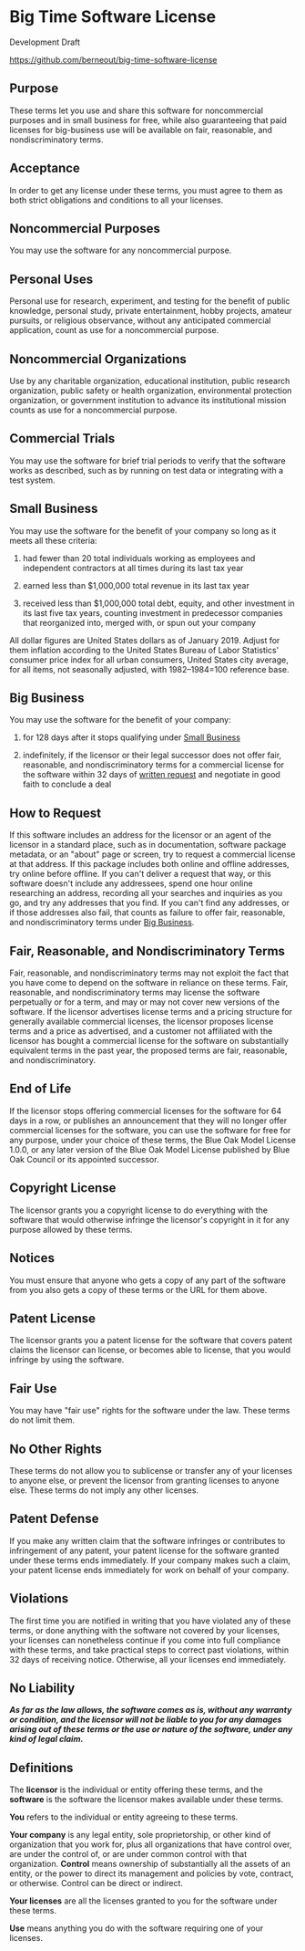 # Big Time Software License

Development Draft

<https://github.com/berneout/big-time-software-license>

## Purpose

These terms let you use and share this software for noncommercial purposes and in small business for free, while also guaranteeing that paid licenses for big-business use will be available on fair, reasonable, and nondiscriminatory terms.

## Acceptance

In order to get any license under these terms, you must agree to them as both strict obligations and conditions to all your licenses.

## Noncommercial Purposes

You may use the software for any noncommercial purpose.

## Personal Uses

Personal use for research, experiment, and testing for the benefit of public knowledge, personal study, private entertainment, hobby projects, amateur pursuits, or religious observance, without any anticipated commercial application, count as use for a noncommercial purpose.

## Noncommercial Organizations

Use by any charitable organization, educational institution, public research organization, public safety or health organization, environmental protection organization, or government institution to advance its institutional mission counts as use for a noncommercial purpose.

## Commercial Trials

You may use the software for brief trial periods to verify that the software works as described, such as by running on test data or integrating with a test system.

## Small Business

You may use the software for the benefit of your company so long as it meets all these criteria:

1.  had fewer than 20 total individuals working as employees and independent contractors at all times during its last tax year

2.  earned less than $1,000,000 total revenue in its last tax year

3.  received less than $1,000,000 total debt, equity, and other investment in its last five tax years, counting investment in predecessor companies that reorganized into, merged with, or spun out your company

All dollar figures are United States dollars as of January 2019.  Adjust for them inflation according to the United States Bureau of Labor Statistics' consumer price index for all urban consumers, United States city average, for all items, not seasonally adjusted, with 1982–1984=100 reference base.

## Big Business

You may use the software for the benefit of your company:

1.  for 128 days after it stops qualifying under [Small Business](#small-business)

2.  indefinitely, if the licensor or their legal successor does not offer fair, reasonable, and nondiscriminatory terms for a commercial license for the software within 32 days of [written request](#how-to-request) and negotiate in good faith to conclude a deal

## How to Request

If this software includes an address for the licensor or an agent of the licensor in a standard place, such as in documentation, software package metadata, or an "about" page or screen, try to request a commercial license at that address.  If this package includes both online and offline addresses, try online before offline.  If you can't deliver a request that way, or this software doesn't include any addressees, spend one hour online researching an address, recording all your searches and inquiries as you go, and try any addresses that you find.  If you can't find any addresses, or if those addresses also fail, that counts as failure to offer fair, reasonable, and nondiscriminatory terms under [Big Business](#big-business).

## Fair, Reasonable, and Nondiscriminatory Terms

Fair, reasonable, and nondiscriminatory terms may not exploit the fact that you have come to depend on the software in reliance on these terms.  Fair, reasonable, and nondiscriminatory terms may license the software perpetually or for a term, and may or may not cover new versions of the software.  If the licensor advertises license terms and a pricing structure for generally available commercial licenses, the licensor proposes license terms and a price as advertised, and a customer not affiliated with the licensor has bought a commercial license for the software on substantially equivalent terms in the past year, the proposed terms are fair, reasonable, and nondiscriminatory.

## End of Life

If the licensor stops offering commercial licenses for the software for 64 days in a row, or publishes an announcement that they will no longer offer commercial licenses for the software, you can use the software for free for any purpose, under your choice of these terms, the Blue Oak Model License 1.0.0, or any later version of the Blue Oak Model License published by Blue Oak Council or its appointed successor.

## Copyright License

The licensor grants you a copyright license to do everything with the software that would otherwise infringe the licensor's copyright in it for any purpose allowed by these terms.

## Notices

You must ensure that anyone who gets a copy of any part of the software from you also gets a copy of these terms or the URL for them above.

## Patent License

The licensor grants you a patent license for the software that covers patent claims the licensor can license, or becomes able to license, that you would infringe by using the software.

## Fair Use

You may have "fair use" rights for the software under the law. These terms do not limit them.

## No Other Rights

These terms do not allow you to sublicense or transfer any of your licenses to anyone else, or prevent the licensor from granting licenses to anyone else.  These terms do not imply any other licenses.

## Patent Defense

If you make any written claim that the software infringes or contributes to infringement of any patent, your patent license for the software granted under these terms ends immediately. If your company makes such a claim, your patent license ends immediately for work on behalf of your company.

## Violations

The first time you are notified in writing that you have violated any of these terms, or done anything with the software not covered by your licenses, your licenses can nonetheless continue if you come into full compliance with these terms, and take practical steps to correct past violations, within 32 days of receiving notice.  Otherwise, all your licenses end immediately.

## No Liability

***As far as the law allows, the software comes as is, without any warranty or condition, and the licensor will not be liable to you for any damages arising out of these terms or the use or nature of the software, under any kind of legal claim.***

## Definitions

The **licensor** is the individual or entity offering these terms, and the **software** is the software the licensor makes available under these terms.

**You** refers to the individual or entity agreeing to these terms.

**Your company** is any legal entity, sole proprietorship, or other kind of organization that you work for, plus all organizations that have control over, are under the control of, or are under common control with that organization.  **Control** means ownership of substantially all the assets of an entity, or the power to direct its management and policies by vote, contract, or otherwise.  Control can be direct or indirect.

**Your licenses** are all the licenses granted to you for the software under these terms.

**Use** means anything you do with the software requiring one of your licenses.
